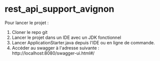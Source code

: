 # rest_api_support_avignon

Pour lancer le projet :

1. Cloner le repo git
2. Lancer le projet dans un IDE avec un JDK fonctionnel
3. Lancer ApplicationStarter.java depuis l'IDE ou en ligne de commande.
4. Accéder au swagger à l'adresse suivante : http://localhost:8080/swagger-ui.html#/

